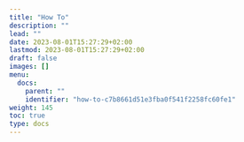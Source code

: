 ```yaml
---
title: "How To"
description: ""
lead: ""
date: 2023-08-01T15:27:29+02:00
lastmod: 2023-08-01T15:27:29+02:00
draft: false
images: []
menu:
  docs:
    parent: ""
    identifier: "how-to-c7b8661d51e3fba0f541f2258fc60fe1"
weight: 145
toc: true
type: docs
---
```

